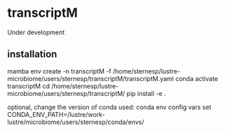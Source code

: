 # transcriptM
Under development

## installation

mamba env create -n transcriptM -f /home/sternesp/lustre-microbiome/users/sternesp/transcriptM/transcriptM.yaml
conda activate transcriptM
cd /home/sternesp/lustre-microbiome/users/sternesp/transcriptM/
pip install -e .

optional, change the version of conda used:
conda env config vars set CONDA_ENV_PATH=/lustre/work-lustre/microbiome/users/sternesp/conda/envs/




